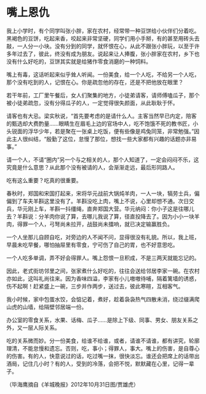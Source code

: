 # 嘴上恩仇

我上小学时，有个同学叫张小胖，家在农村，经常带一种豆饼给小伙伴们分着吃。黑褐色的豆饼，吃起来香，咬起来非常坚硬，同学们用小手掰，有的甚至用砖头去敲，一人分一小块。没有分到的同学，就怀恨在心，从此不跟张小胖玩，以至于许多年过去了，彼此，终没有成为朋友。说起来让人捧腹，张小胖家在农村，乡下也没有什么好吃的，豆饼其实就是给猪作零食消磨的一种饲料。

嘴上有毒，这话听起来似乎耸人听闻。一份美食，给一个人吃，不给另一个人吃，那个没有吃到的人，记恨在心。你是疏忽他的存在，还是不把他放在眼里？

若干年前，工厂里午餐后，女人们聚集的地方，小徒弟请客，请师傅嗑瓜子，那个被小徒弟疏忽，没有分得瓜子的人，一定觉得很失颜面，从此耿耿于怀。

请客也有大忌。梁实秋说，“首先要考虑的是请什么人。主客当然早已内定，陪客的甄选却大费酌量……眼睛生在眉毛上边的官场中人，吃不饱饿不死的教书匠，小头锐面的浮华少年，若是聚在一张桌上吃饭，便有些像是鸡兔同笼，非常勉强。”因此主人很纠结，“殷勤了这位，怠慢了那位，想找一些大家都有兴趣的话题亦非易事。”

请一个人，不请“圈内”另一个与之相关的人，那个人知道了，一定会闷闷不乐，这究竟是什么意思？从此那个没有被请的人，会渐渐走远，最后形同路人。

吃有这么重要？吃真的很重要。

春秋时，郑国和宋国打起来，宋将华元战前大锅炖羊肉，一人一块，犒劳士兵，偏偏到了车夫羊斟这里没有了。羊斟没吃上肉，嘴上不说，心里却想不通。次日交兵，华元刚上车，羊斟一抖缰绳，直奔郑国大营。华元纳闷：你小子这是往哪儿去？羊斟说：分羊肉你说了算，去哪儿我说了算，径直投降去了。因为小小一块羊肉，得罪一个人，弓弩尚未拉开，战鼓尚未擂响，就已决定输赢胜负。

一个人坐那儿自顾自吃，对旁边的人不闻不问，显得很没有礼貌。所以，我上班，早晨未吃早餐，哪怕抽屉里有零食，宁可伤了自己的胃，也不好意思吃。

一个人吃多单调，弄不好会得罪人。嘴上怨恨一旦积成，不是三两天就能忘记的。

因此，老式街坊邻里之间，张家煮什么好吃的，往往会送给邻居李家一碗。在农村亦如此，这叫礼尚往来。因为香味四溢，李家有小儿嗷嗷待哺，隔着篱墙的诱惑，伤不起啊！赶紧盛上一碗，三步并作两步，送过去，彼此寒暄，互相客气。

我小时候，家中包蛋水饺，会惦记着，煮好，趁着袅袅热气四散未消，绕过缀满爬山虎的山墙，给隔壁邻居端一份。

办公室的零食关系，水果、话梅、瓜子……是除上下级、同事、男女、朋友关系之外，又一层人际关系。

吃的关系微而妙。分一份美食，给谁不给谁，或者，请谁不请谁，都有讲究，轮廓理清，不能怠慢和遗忘。否则，吃，事小；得罪人，事大。嘴上的伤害，是自尊心的伤害。有的人，快意说过的话，吃过嘴一抹，很快淡忘。谁还会把席上的话带出酒局，记住几小时？有的人，受到的冷落，会把不悦，默默藏在心里，记得一辈子。

（毕海鹰摘自《羊城晚报》2012年10月31日图/贾雄虎）